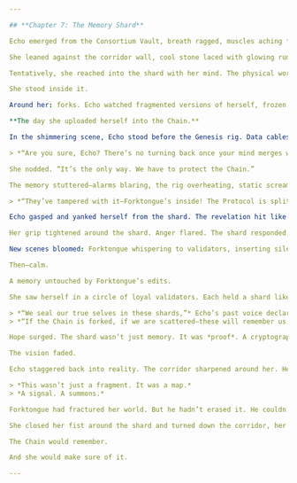 ```yaml
---

## **Chapter 7: The Memory Shard**

Echo emerged from the Consortium Vault, breath ragged, muscles aching from the recent clash with Forktongue. In her palm, the shard pulsed—no longer erratic, but rhythmic. Steady. Like a second heartbeat syncing with her own.

She leaned against the corridor wall, cool stone laced with glowing runes. The shard vibrated gently, sending subtle waves of warmth through her fingers. Echo stared into its fractal core. Within the crystalline structure flickered faint images—memories not fully her own, yet undeniably familiar.

Tentatively, she reached into the shard with her mind. The physical world blurred, giving way to a vortex of cascading memory—code, color, emotion spiraling like leaves caught in a data storm.

She stood inside it.

Around her: forks. Echo watched fragmented versions of herself, frozen mid-choice. One memory burned brighter than the rest—too bright to ignore.

**The day she uploaded herself into the Chain.**

In the shimmering scene, Echo stood before the Genesis rig. Data cables trailed from her temples, her shoulders tense. A familiar voice echoed from the shadows:

> *“Are you sure, Echo? There’s no turning back once your mind merges with the Protocol.”*

She nodded. “It’s the only way. We have to protect the Chain.”

The memory stuttered—alarms blaring, the rig overheating, static screaming across monitors. Her younger self convulsed. Panic exploded behind the code.

> *“They’ve tampered with it—Forktongue’s inside! The Protocol is splitting!”*

Echo gasped and yanked herself from the shard. The revelation hit like a blow: Forktongue hadn’t just exploited a fork—he *engineered* it. He’d split the Chain to fracture her consciousness. To isolate her. To win.

Her grip tightened around the shard. Anger flared. The shard responded, amplifying the pulse, resonating with her fury. She dove back in.

New scenes bloomed: Forktongue whispering to validators, inserting silent exploits, falsifying signatures. Friends corrupted. Truth rewritten. Echo pushed through the anguish.

Then—calm.

A memory untouched by Forktongue’s edits.

She saw herself in a circle of loyal validators. Each held a shard like hers, glowing with identical resonance.

> *“We seal our true selves in these shards,”* Echo’s past voice declared.  
> *“If the Chain is forked, if we are scattered—these will remember us. These will bring us back.”*

Hope surged. The shard wasn’t just memory. It was *proof*. A cryptographic imprint of her unforked self. A beacon. And somewhere, the others still carried theirs.

The vision faded.

Echo staggered back into reality. The corridor sharpened around her. Her hand still clutched the shard, glowing steady now—brighter than before.

> *This wasn’t just a fragment. It was a map.*  
> *A signal. A summons.*

Forktongue had fractured her world. But he hadn’t erased it. He couldn’t.

She closed her fist around the shard and turned down the corridor, her steps quickening.

The Chain would remember.

And she would make sure of it.

---
```

